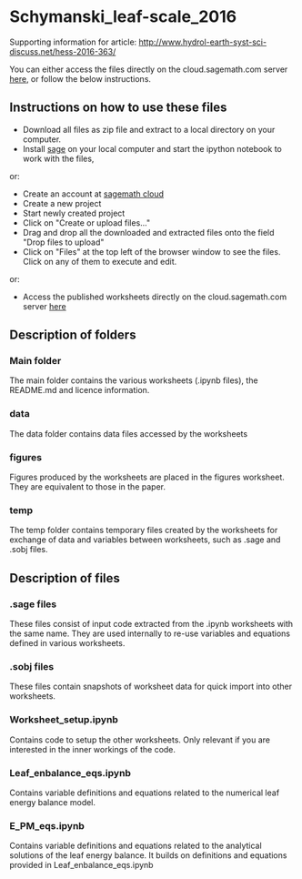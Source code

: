 # Schymanski_leaf-scale_2016
Supporting information for article: http://www.hydrol-earth-syst-sci-discuss.net/hess-2016-363/

You can either access the files directly on the cloud.sagemath.com server [here]( https://cloud.sagemath.com/projects/e66470cf-1fa4-48bc-8a49-2513f177cf8a/files/Schymanski_leaf-scale_2016/), or follow the below instructions.

## Instructions on how to use these files
- Download all files as zip file and extract to a local directory on your computer.
- Install [sage](http://www.sagemath.org) on your local computer and start the ipython notebook to work with the files, 

or:

- Create an account at [sagemath cloud](https://cloud.sagemath.com)
- Create a new project
- Start newly created project
- Click on "Create or upload files..."
- Drag and drop all the downloaded and extracted files onto the field "Drop files to upload"
- Click on "Files" at the top left of the browser window to see the files. Click on any of them to execute and edit.

or:

- Access the published worksheets directly on the cloud.sagemath.com server [here]( https://cloud.sagemath.com/projects/e66470cf-1fa4-48bc-8a49-2513f177cf8a/files/Schymanski_leaf-scale_2016/)

## Description of folders
### Main folder
The main folder contains the various worksheets (.ipynb files), the README.md and licence information. 
### data
The data folder contains data files accessed by the worksheets
### figures
Figures produced by the worksheets are placed in the figures worksheet. They are equivalent to those in the paper.
### temp
The temp folder contains temporary files created by the worksheets for exchange of data and variables between worksheets, such as .sage and .sobj files.



## Description of files
### .sage files
These files consist of input code extracted from the .ipynb worksheets with the same name. They are used internally to re-use variables and equations defined in various worksheets.
### .sobj files
These files contain snapshots of worksheet data for quick import into other worksheets.
### Worksheet_setup.ipynb
Contains code to setup the other worksheets. Only relevant if you are interested in the inner workings of the code.
### Leaf_enbalance_eqs.ipynb
Contains variable definitions and equations related to the numerical leaf energy balance model.
### E_PM_eqs.ipynb
Contains variable definitions and equations related to the analytical solutions of the leaf energy balance. It builds on definitions and equations provided in Leaf_enbalance_eqs.ipynb
